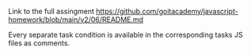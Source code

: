 Link to the full assingment https://github.com/goitacademy/javascript-homework/blob/main/v2/06/README.md

Every separate task condition is available in the corresponding tasks JS files as comments.